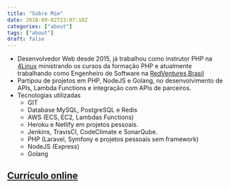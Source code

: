 ```yaml
---
title: "Sobre Mim"
date: 2018-09-02T23:07:18Z
categories: ["about"]
tags: ["about"]
draft: false
---
```


* Desenvolvedor Web desde 2015, já trabalhou como instrutor PHP na [4Linux](https://www.4linux.com.br/) ministrando os cursos da formação PHP e atualmente trabalhando como Engenheiro de Software na [RedVentures Brasil](https://www.redventures.com/)
* Partipou de projetos em PHP, NodeJS e Golang, no desenvolvimento de APIs, Lambda Functions e integração com APIs de parceiros.
* Tecnologias utilizadas
    * GIT
    * Database MySQL, PostgreSQL e Redis
    * AWS (ECS, EC2, Lambdas Functions)
    * Heroku e Netlify em projetos pessoais.
    * Jenkins, TravisCI, CodeClimate e SonarQube.
    * PHP (Laravel, Symfony e projetos pessoais sem framework)
    * NodeJS (Express)
    * Golang

 ## [Currículo online](https://lucasmarques73.github.io/resume/)